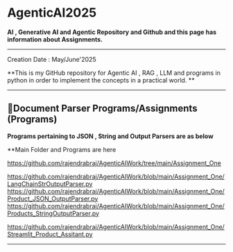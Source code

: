 # AgenticAI2025

**AI , Generative AI and Agentic Repository and Github and this page has information about Assignments.**

---


Creation Date : May/June'2025


**This is my GitHub repository for Agentic AI , RAG , LLM and programs in python in order to implement the concepts in a practical world.  **

---
##  **📝Document Parser Programs/Assignments  (Programs)**

**Programs pertaining to JSON , String and Output Parsers are as below**

**Main Folder and Programs are here

https://github.com/rajendrabraj/AgenticAIWork/tree/main/Assignment_One

https://github.com/rajendrabraj/AgenticAIWork/blob/main/Assignment_One/LangChainStrOutputParser.py
https://github.com/rajendrabraj/AgenticAIWork/blob/main/Assignment_One/Product_JSON_OutputParser.py
https://github.com/rajendrabraj/AgenticAIWork/blob/main/Assignment_One/Products_StringOutputParser.py

https://github.com/rajendrabraj/AgenticAIWork/blob/main/Assignment_One/Streamlit_Product_Assitant.py







---


